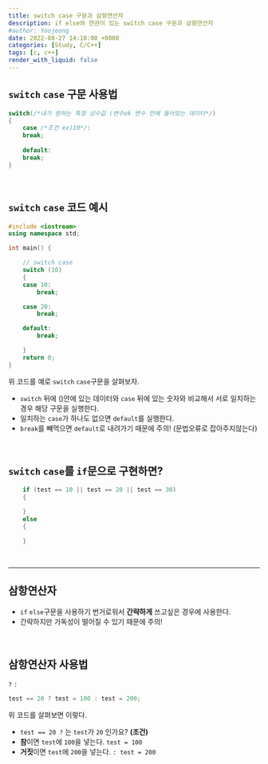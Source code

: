 ```yaml
---
title: switch case 구문과 삼항연산자
description: if else와 연관이 있는 switch case 구문과 삼항연산자
#author: Yoojeong
date: 2022-08-27 14:10:00 +0800
categories: [Study, C/C++]
tags: [c, c++]
render_with_liquid: false
---
```



## `switch` `case` 구문 사용법
```cpp
switch(/*내가 원하는 특정 상수값 (변수ok 변수 안에 들어있는 데이터*/)
{
    case /*조건 ex)10*/:
    break;
    
    default:
    break;
}
```

<br/>

## `switch` `case` 코드 예시
```cpp
#include <iostream>
using namespace std;

int main() {

	// switch case
	switch (10) 
	{
	case 10:
		break;

	case 20:
		break;

	default:
		break;

	}    
    return 0;
}
```
위 코드를 예로 `switch` `case`구문을 살펴보자.
* `switch` 뒤에 ()안에 있는 데이터와 `case` 뒤에 있는 숫자와 비교해서 서로 일치하는 경우 해당 구문을 실행한다.
* 일치하는 `case`가 하나도 없으면 `default`를 실행한다.
* `break`를 빼먹으면 `default`로 내려가기 때문에 주의! (문법오류로 잡아주지않는다)  

<br/>

## `switch` `case`를 `if`문으로 구현하면? 

```cpp
	if (test == 10 || test == 20 || test == 30)
    {

	}
	else
	{

	}
```

<br/>  

---

## 삼항연산자  
* `if` `else`구문을 사용하기 번거로워서 **간략하게** 쓰고싶은 경우에 사용한다.  
* 간략하지만 가독성이 떨어질 수 있기 때문에 주의!

<br/>

## **삼항연산자** 사용법
`?` `:`  
```cpp
test == 20 ? test = 100 : test = 200;
```
위 코드를 살펴보면 이렇다.  
* `test == 20 ?` 는 `test`가 `20` 인가요? **(조건)**
* **참**이면 `test`에 `100`을 넣는다. `test = 100`
* **거짓**이면 `test`에 `200`을 넣는다. `: test = 200`  

